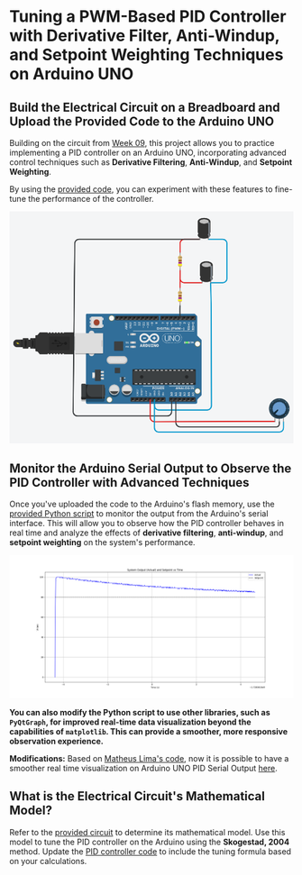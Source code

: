 
# Tuning a PWM-Based PID Controller with Derivative Filter, Anti-Windup, and Setpoint Weighting Techniques on Arduino UNO

## Build the Electrical Circuit on a Breadboard and Upload the Provided Code to the Arduino UNO

Building on the circuit from [Week 09](../../week_09/sources/), this project allows you to practice implementing a PID controller on an Arduino UNO, incorporating advanced control techniques such as **Derivative Filtering**, **Anti-Windup**, and **Setpoint Weighting**.

By using the [provided code](./pid_controller_filter_antiwindup_setpointweighting/pid_controller_filter_antiwindup_setpointweighting.ino), you can experiment with these features to fine-tune the performance of the controller.

<img src="./lesson_images/arduino_uno_pid.png" alt="Arduino UNO PID Visualization (Breadboard View)" width="1000"/>

## Monitor the Arduino Serial Output to Observe the PID Controller with Advanced Techniques

Once you've uploaded the code to the Arduino's flash memory, use the [provided Python script](./pid_controller_arduino_uno_serial_read/pid_controller_arduino_uno_serial_read.py) to monitor the output from the Arduino's serial interface. This will allow you to observe how the PID controller behaves in real time and analyze the effects of **derivative filtering**, **anti-windup**, and **setpoint weighting** on the system's performance.

<img src="./lesson_images/arduino_uno_pid_serial_output.png" alt="Arduino UNO PID Serial Output" width="1000"/>

**You can also modify the Python script to use other libraries, such as `PyQtGraph`, for improved real-time data visualization beyond the capabilities of `matplotlib`. This can provide a smoother, more responsive observation experience.**

**Modifications:**
Based on [Matheus Lima's code](https://github.com/matheuslimam/Atividade_CPI/blob/main/Atividades/realTimeSerial.py), now it is possible to have a smoother real time visualization on Arduino UNO PID Serial Output [here](./pid_control_arduino_uno_serial_read_real_time/pid_control_arduino_uno_serial_read_real_time.py). 

## What is the Electrical Circuit's Mathematical Model?

Refer to the [provided circuit](../../week_09/sources/) to determine its mathematical model. Use this model to tune the PID controller on the Arduino using the **Skogestad, 2004** method. Update the [PID controller code](./pid_controller_filter_antiwindup_setpointweighting/pid_controller_filter_antiwindup_setpointweighting.ino) to include the tuning formula based on your calculations.

